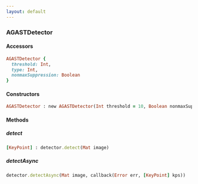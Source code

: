 ```yaml
---
layout: default
---
```


###  AGASTDetector

####  Accessors
``` ruby
AGASTDetector {
  threshold: Int,
  type: Int,
  nonmaxSuppression: Boolean
}
```

<a name="constructors"></a>

####  Constructors
``` ruby
AGASTDetector : new AGASTDetector(Int threshold = 10, Boolean nonmaxSuppression = true, Int type = AGAST.OAST_9_16)
```
####  Methods

<a name="detect"></a>

#####  detect
``` ruby
[KeyPoint] : detector.detect(Mat image)
```

<a name="detectAsync"></a>

#####  detectAsync
``` ruby
detector.detectAsync(Mat image, callback(Error err, [KeyPoint] kps))
```
